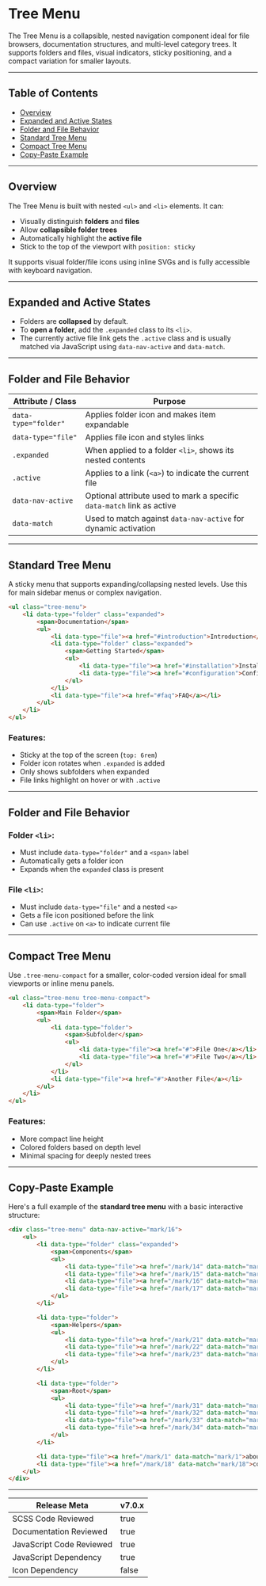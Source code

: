 # Tree Menu

The Tree Menu is a collapsible, nested navigation component ideal for file browsers, documentation structures, and multi-level category trees. It supports folders and files, visual indicators, sticky positioning, and a compact variation for smaller layouts.

---

## Table of Contents

- [Overview](#overview)
- [Expanded and Active States](#expanded-and-active-states)
- [Folder and File Behavior](#folder-and-file-behavior)
- [Standard Tree Menu](#standard-tree-menu)
- [Compact Tree Menu](#compact-tree-menu)
- [Copy-Paste Example](#copy-paste-example)

---

## Overview

The Tree Menu is built with nested `<ul>` and `<li>` elements. It can:

- Visually distinguish **folders** and **files**
- Allow **collapsible folder trees**
- Automatically highlight the **active file**
- Stick to the top of the viewport with `position: sticky`

It supports visual folder/file icons using inline SVGs and is fully accessible with keyboard navigation.

---

## Expanded and Active States

- Folders are **collapsed** by default.
- To **open a folder**, add the `.expanded` class to its `<li>`.
- The currently active file link gets the `.active` class and is usually matched via JavaScript using `data-nav-active` and `data-match`.

--- 
## Folder and File Behavior

| Attribute / Class    | Purpose                                                                | 
| -------------------- | ---------------------------------------------------------------------- |
| `data-type="folder"` | Applies folder icon and makes item expandable                          |
| `data-type="file"`   | Applies file icon and styles links                                     |
| `.expanded`          | When applied to a folder `<li>`, shows its nested contents             |
| `.active`            | Applies to a link (`<a>`) to indicate the current file                 |
| `data-nav-active`    | Optional attribute used to mark a specific `data-match` link as active |
| `data-match`         | Used to match against `data-nav-active` for dynamic activation         |

---

## Standard Tree Menu

A sticky menu that supports expanding/collapsing nested levels. Use this for main sidebar menus or complex navigation.

```html
<ul class="tree-menu">
    <li data-type="folder" class="expanded">
        <span>Documentation</span>
        <ul>
            <li data-type="file"><a href="#introduction">Introduction</a></li>
            <li data-type="folder" class="expanded">
                <span>Getting Started</span>
                <ul>
                    <li data-type="file"><a href="#installation">Installation</a></li>
                    <li data-type="file"><a href="#configuration">Configuration</a></li>
                </ul>
            </li>
            <li data-type="file"><a href="#faq">FAQ</a></li>
        </ul>
    </li>
</ul>
```

### Features:

- Sticky at the top of the screen (`top: 6rem`)
- Folder icon rotates when `.expanded` is added
- Only shows subfolders when expanded
- File links highlight on hover or with `.active`

---

## Folder and File Behavior

### Folder `<li>`:

- Must include `data-type="folder"` and a `<span>` label
- Automatically gets a folder icon
- Expands when the `expanded` class is present

### File `<li>`:

- Must include `data-type="file"` and a nested `<a>`
- Gets a file icon positioned before the link
- Can use `.active` on `<a>` to indicate current file

---

## Compact Tree Menu

Use `.tree-menu-compact` for a smaller, color-coded version ideal for small viewports or inline menu panels.

```html
<ul class="tree-menu tree-menu-compact">
    <li data-type="folder">
        <span>Main Folder</span>
        <ul>
            <li data-type="folder">
                <span>Subfolder</span>
                <ul>
                    <li data-type="file"><a href="#">File One</a></li>
                    <li data-type="file"><a href="#">File Two</a></li>
                </ul>
            </li>
            <li data-type="file"><a href="#">Another File</a></li>
        </ul>
    </li>
</ul>
```

### Features:

- More compact line height
- Colored folders based on depth level
- Minimal spacing for deeply nested trees

---

## Copy-Paste Example

Here's a full example of the **standard tree menu** with a basic interactive structure:

```html
<div class="tree-menu" data-nav-active="mark/16">
    <ul>
        <li data-type="folder" class="expanded">
            <span>Components</span>
            <ul>
                <li data-type="file"><a href="/mark/14" data-match="mark/14">Tables</a></li>
                <li data-type="file"><a href="/mark/15" data-match="mark/15">Tabs</a></li>
                <li data-type="file"><a href="/mark/16" data-match="mark/16" class="active">Tiles</a></li>
                <li data-type="file"><a href="/mark/17" data-match="mark/17">Tree Menu</a></li>
            </ul>
        </li>

        <li data-type="folder">
            <span>Helpers</span>
            <ul>
                <li data-type="file"><a href="/mark/21" data-match="mark/21">Animations</a></li>
                <li data-type="file"><a href="/mark/22" data-match="mark/22">Containers</a></li>
                <li data-type="file"><a href="/mark/23" data-match="mark/23">Dimensions</a></li>
            </ul>
        </li>

        <li data-type="folder">
            <span>Root</span>
            <ul>
                <li data-type="file"><a href="/mark/31" data-match="mark/31">Base</a></li>
                <li data-type="file"><a href="/mark/32" data-match="mark/32">Colors</a></li>
                <li data-type="file"><a href="/mark/33" data-match="mark/33">Reset</a></li>
                <li data-type="file"><a href="/mark/34" data-match="mark/34">Typography</a></li>
            </ul>
        </li>

        <li data-type="file"><a href="/mark/1" data-match="mark/1">about</a></li>
        <li data-type="file"><a href="/mark/18" data-match="mark/18">contact</a></li>
    </ul>
</div>

```

---

| Release Meta             | v7.0.x |
| ------------------------ | ------ |
| SCSS Code Reviewed       | true   |
| Documentation Reviewed   | true   |
| JavaScript Code Reviewed | true   |
| JavaScript Dependency    | true   |
| Icon Dependency          | false  | 
